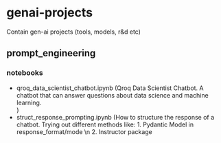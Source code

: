# genai-projects
Contain gen-ai projects (tools, models, r&amp;d etc)

## prompt_engineering

### notebooks

- qroq_data_scientist_chatbot.ipynb (Qroq Data Scientist Chatbot. A chatbot that can answer questions about data science and machine learning.  
)
- struct_response_prompting.ipynb (How to structure the response of a chatbot. Trying out different methods like:
        1. Pydantic Model in response_format/mode \n
        2. Instructor package



